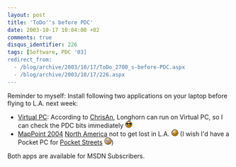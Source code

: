 ```yaml
---
layout: post
title: 'ToDo''s before PDC'
date: 2003-10-17 10:04:00 +02
comments: true
disqus_identifier: 226
tags: [Software, PDC '03]
redirect_from:
  - /blog/archive/2003/10/17/ToDo_2700_s-before-PDC.aspx
  - /blog/archive/2003/10/17/226.aspx
---
```


Reminder to myself: Install following two applications on your laptop before flying to L.A. next week:

- [Virtual PC](http://www.microsoft.com/windowsxp/virtualpc/):
  According to [ChrisAn](http://www.simplegeek.com/PermaLink.aspx/301d4cc4-3abf-41bd-95e1-3b3e6b40f3d1), Longhorn can run on Virtual PC, so I can check the PDC bits immediately ![Cool](/files/archive/smiley_cool.gif)
- [MapPoint 2004](http://www.microsoft.com/mappoint/2004/default.mspx) [North America](http://www.microsoft.com/mappoint/2004/namerican.mspx)
  not to get lost in L.A. ![Wink](/files/archive/smiley_wink.gif) (I wish I'd have a Pocket PC for [Pocket Streets](http://www.microsoft.com/mappoint/pocketstreets/default.mspx) ![sigh](/files/archive/smiley_sigh.gif))

Both apps are available for MSDN Subscribers.
